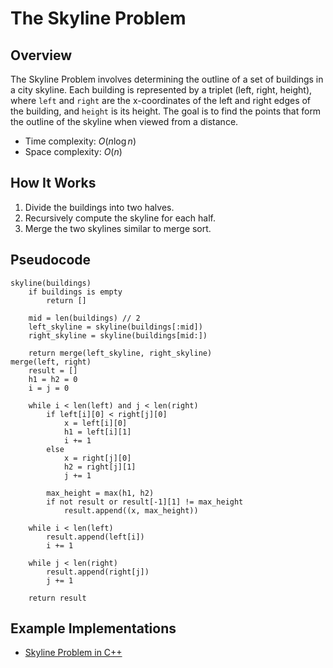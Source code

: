 # The Skyline Problem

## Overview

The Skyline Problem involves determining the outline of a set of buildings in a city skyline. Each building is represented by a triplet (left, right, height), where `left` and `right` are the x-coordinates of the left and right edges of the building, and `height` is its height. The goal is to find the points that form the outline of the skyline when viewed from a distance.

- Time complexity: $O(n \log n)$
- Space complexity: $O(n)$

## How It Works

1. Divide the buildings into two halves.
2. Recursively compute the skyline for each half.
3. Merge the two skylines similar to merge sort.

## Pseudocode
```plaintext
skyline(buildings)
    if buildings is empty
        return []

    mid = len(buildings) // 2
    left_skyline = skyline(buildings[:mid])
    right_skyline = skyline(buildings[mid:])

    return merge(left_skyline, right_skyline)
merge(left, right)
    result = []
    h1 = h2 = 0
    i = j = 0

    while i < len(left) and j < len(right)
        if left[i][0] < right[j][0]
            x = left[i][0]
            h1 = left[i][1]
            i += 1
        else
            x = right[j][0]
            h2 = right[j][1]
            j += 1

        max_height = max(h1, h2)
        if not result or result[-1][1] != max_height
            result.append((x, max_height))

    while i < len(left)
        result.append(left[i])
        i += 1

    while j < len(right)
        result.append(right[j])
        j += 1

    return result
```

## Example Implementations

- [Skyline Problem in C++](./skyline.cpp)